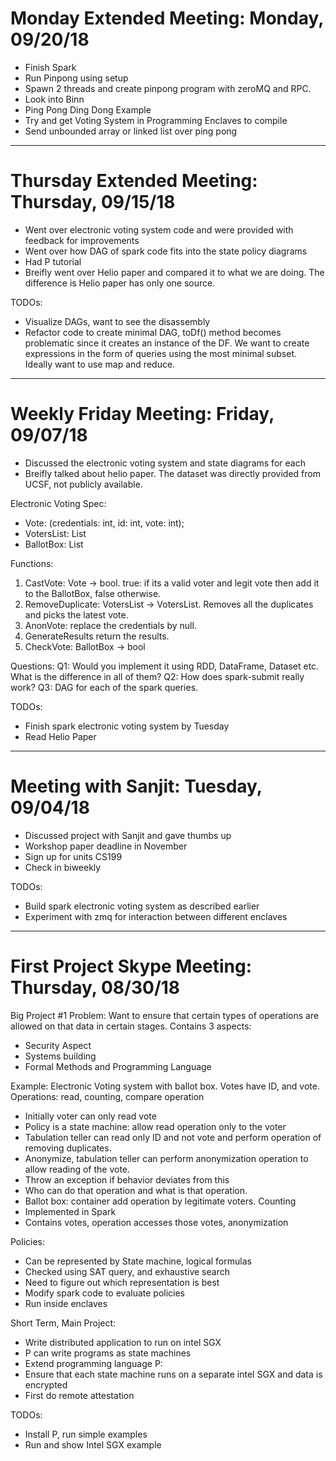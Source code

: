 # Monday Extended Meeting: Monday, 09/20/18
- Finish Spark
- Run Pinpong using setup 
- Spawn 2 threads and create pinpong program with zeroMQ and RPC. 
- Look into Binn
- Ping Pong Ding Dong Example
- Try and get Voting System in Programming Enclaves to compile
- Send unbounded array or linked list over ping pong

------------------------------------------------
# Thursday Extended Meeting: Thursday, 09/15/18
- Went over electronic voting system code and were provided with feedback for improvements
- Went over how DAG of spark code fits into the state policy diagrams
- Had P tutorial
- Breifly went over Helio paper and compared it to what we are doing. The difference is Helio paper has only one source. 

TODOs:
- Visualize DAGs, want to see the disassembly
- Refactor code to create minimal DAG, toDf() method becomes problematic since it creates an instance of the DF. We want to create expressions in the form of queries using the most minimal subset. Ideally want to use map and reduce.
------------------------------------------------
# Weekly Friday Meeting: Friday, 09/07/18

- Discussed the electronic voting system and state diagrams for each
- Breifly talked about helio paper. The dataset was directly provided from UCSF, not publicly available. 

Electronic Voting Spec:

- Vote: (credentials: int, id: int, vote: int);
- VotersList: List<credentials>
- BallotBox: List<Vote>

Functions:

1. CastVote: Vote -> bool. 
true: if its a valid voter and legit vote then add it to the BallotBox, false otherwise.
2. RemoveDuplicate: VotersList -> VotersList. 
Removes all the duplicates and picks the latest vote.
3. AnonVote: 
replace the credentials by null.
4. GenerateResults
return the results.
5. CheckVote: BallotBox -> bool

Questions:
Q1: Would you implement it using RDD, DataFrame, Dataset etc. What is the difference in all of them?
Q2: How does spark-submit really work?
Q3: DAG for each of the spark queries.

TODOs:
- Finish spark electronic voting system by Tuesday
- Read Helio Paper

------------------------------------------------

# Meeting with Sanjit: Tuesday, 09/04/18

- Discussed project with Sanjit and gave thumbs up
- Workshop paper deadline in November
- Sign up for units CS199
- Check in biweekly

TODOs:
- Build spark electronic voting system as described earlier
- Experiment with zmq for interaction between different enclaves

------------------------------------------------

# First Project Skype Meeting: Thursday, 08/30/18

Big Project #1
Problem:
Want to ensure that certain types of operations are allowed on that data in certain stages. 
Contains 3 aspects:
- Security Aspect
- Systems building
- Formal Methods and Programming Language

Example: Electronic Voting system with ballot box. Votes have ID, and vote.
Operations: read, counting, compare operation 
- Initially voter can only read vote
- Policy is a state machine: allow read operation only to the voter
- Tabulation teller can read only ID and not vote and perform operation of removing duplicates.
- Anonymize, tabulation teller can perform anonymization operation to allow reading of the vote.
- Throw an exception if behavior deviates from this
- Who can do that operation and what is that operation.
- Ballot box: container add operation by legitimate voters. Counting
- Implemented in Spark
- Contains votes, operation accesses those votes, anonymization 

Policies:
- Can be represented by State machine, logical formulas
- Checked using SAT query, and exhaustive search
- Need to figure out which representation is best
- Modify spark code to evaluate policies
- Run inside enclaves

Short Term, Main Project:
- Write distributed application to run on intel SGX
- P can write programs as state machines
- Extend programming language P:
- Ensure that each state machine runs on a separate intel SGX and data is encrypted
- First do remote attestation

TODOs:
- Install P, run simple examples
- Run and show Intel SGX example

